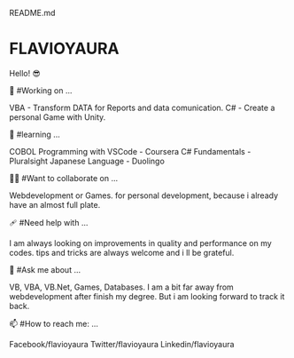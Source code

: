 README.md
# FLAVIOYAURA
Hello! 😎

🎯 #Working on ...

  VBA   - Transform DATA for Reports and data comunication.
  C#    - Create a personal Game with Unity.

📖 #learning ...

  COBOL Programming with VSCode - Coursera
  C# Fundamentals - Pluralsight
  Japanese Language - Duolingo

🤜🤛 #Want to collaborate on ...

  Webdevelopment or Games. for personal development, because i already have an almost full plate.
  
🩹 #Need help with ...

  I am always looking on improvements in quality and performance on my codes. tips and tricks are always welcome and i ll be grateful.

💬 #Ask me about ...

  VB, VBA, VB.Net, Games, Databases. I am a bit far away from webdevelopment after finish my degree.  But i am looking forward to track it back.

📫 #How to reach me: ...
  
  Facebook/flavioyaura
  Twitter/flavioyaura
  Linkedin/flavioyaura

